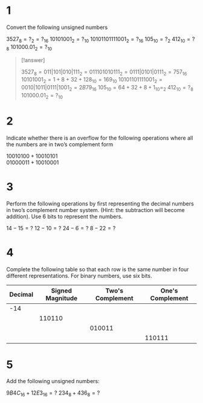# 1

Convert the following unsigned numbers

$3527_8=?_2=?_{16}$
$10101001_2=?_{10}$
$10101101111001_2=?_{16}$
$105_{10}=?_2$
$412_{10}=?_8$
$101000.01_2=?_{10}$

> [!answer] 
> 
> $3527_8=011|101|010|111_2=011101010111_2=0111|0101|0111_2=757_{16}$
> $10101001_2=1+8+32+128_{10}=169_{10}$
> $10101101111001_2=0010|1011|0111|1001_2=2B79_{16}$
> $105_{10}=64+32+8+1_{10}=_2$
> $412_{10}=?_8$
> $101000.01_2=?_{10}$
# 2

Indicate whether there is an overflow for the following operations where all the numbers are in two’s complement form

$10010100 + 10010101$  
$01000011 + 10010001$

# 3

Perform the following operations by first representing the decimal numbers in two’s complement number system. (Hint: the subtraction will become addition). Use 6 bits to represent the numbers.

$14-15=?$
$12-10=?$
$24-6=?$
$8-22=?$

# 4

Complete the following table so that each row is the same number in four different representations. For binary numbers, use six bits.

| Decimal | Signed Magnitude | Two's Complement | One's Complement |
| ---- | ---- | ---- | ---- |
| -14 |  |  |  |
|  | 110110 |  |  |
|  |  | 010011 |  |
|  |  |  | 110111 |

# 5

Add the following unsigned numbers:

$9B4C_{16}+12E3_{16}=?$
$234_8+436_8=?$
